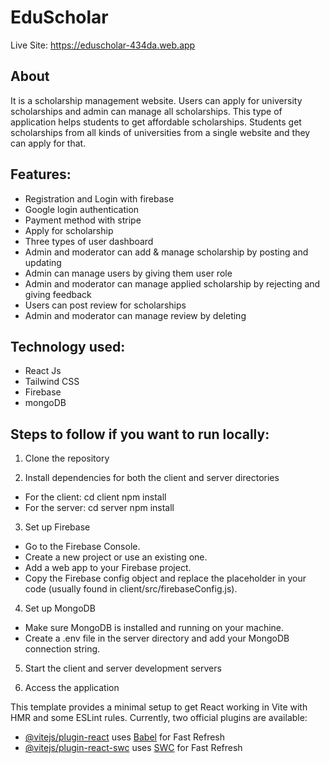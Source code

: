 # EduScholar

Live Site: https://eduscholar-434da.web.app

## About
It is a scholarship management website. Users can apply for university scholarships and admin can manage all scholarships. This type of application helps students to get affordable scholarships. Students get scholarships from all kinds of universities from a single website and they can apply for that.

## Features:
* Registration and Login with firebase
* Google login authentication
* Payment method with stripe
* Apply for scholarship
* Three types of user dashboard
* Admin and moderator can add & manage scholarship by posting and updating
* Admin can manage users by giving them user role 
* Admin and moderator can manage applied scholarship by rejecting and giving feedback
* Users can post review for scholarships
* Admin and moderator can manage review by deleting

## Technology used: 
* React Js
* Tailwind CSS
* Firebase 
* mongoDB

## Steps to follow if you want to run locally:

1. Clone the repository

2. Install dependencies for both the client and server directories
* For the client:
cd client
npm install
* For the server:
cd server
npm install

3. Set up Firebase
* Go to the Firebase Console.
* Create a new project or use an existing one.
* Add a web app to your Firebase project.
* Copy the Firebase config object and replace the placeholder in your code (usually found in client/src/firebaseConfig.js).

4. Set up MongoDB
* Make sure MongoDB is installed and running on your machine.
* Create a .env file in the server directory and add your MongoDB connection string.

5. Start the client and server development servers

6. Access the application

This template provides a minimal setup to get React working in Vite with HMR and some ESLint rules.
Currently, two official plugins are available:

- [@vitejs/plugin-react](https://github.com/vitejs/vite-plugin-react/blob/main/packages/plugin-react/README.md) uses [Babel](https://babeljs.io/) for Fast Refresh
- [@vitejs/plugin-react-swc](https://github.com/vitejs/vite-plugin-react-swc) uses [SWC](https://swc.rs/) for Fast Refresh
